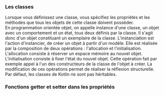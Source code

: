 ### Les classes

Lorsque vous définissez une classe, vous spécifiez les propriétés et les méthodes que tous les objets de cette classe
doivent posséder.<br>
En programmation orientée objet, on appelle instance d'une classe, un objet avec un comportement et un état, tous deux
définis par la classe. Il s'agit donc d'un objet constituant un exemplaire de la classe.
L'instanciation est l'action d'instancier, de créer un objet à partir d'un modèle. Elle est réalisée par la composition
de deux opérations : l'allocation et l'initialisation. L'allocation consiste à réserver un espace mémoire au nouvel
objet. L'initialisation consiste à fixer l'état du nouvel objet. Cette opération fait par exemple appel à l'un des
constructeurs de la classe de l'objet à créer. La modification de ces opérations permet de réaliser la réflexion
structurelle. Par défaut, les classes de Kotlin ne sont pas héritables.

### Fonctions getter et setter dans les propriétés